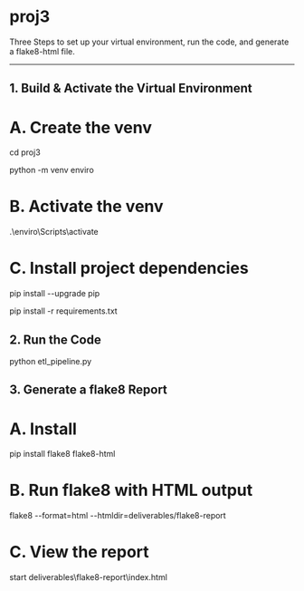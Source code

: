 # proj3

Three Steps to set up your virtual environment, run the code, and generate a flake8-html file. 

---

## 1. Build & Activate the Virtual Environment

# A. Create the venv
cd proj3

python -m venv enviro

# B. Activate the venv
.\enviro\Scripts\activate


# C. Install project dependencies
pip install --upgrade pip

pip install -r requirements.txt

## 2. Run the Code
python etl_pipeline.py

## 3. Generate a flake8 Report

# A. Install
pip install flake8 flake8-html

# B. Run flake8 with HTML output
flake8 --format=html --htmldir=deliverables/flake8-report

# C. View the report
start deliverables\flake8-report\index.html

